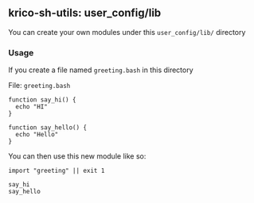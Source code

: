 ## krico-sh-utils: user_config/lib

You can create your own modules under this `user_config/lib/` directory

### Usage

If you create a file named `greeting.bash` in this directory

File: `greeting.bash`
~~~shell
function say_hi() {
  echo "HI"
}

function say_hello() {
  echo "Hello"
}
~~~

You can then use this new module like so:
~~~shell
import "greeting" || exit 1

say_hi
say_hello
~~~

